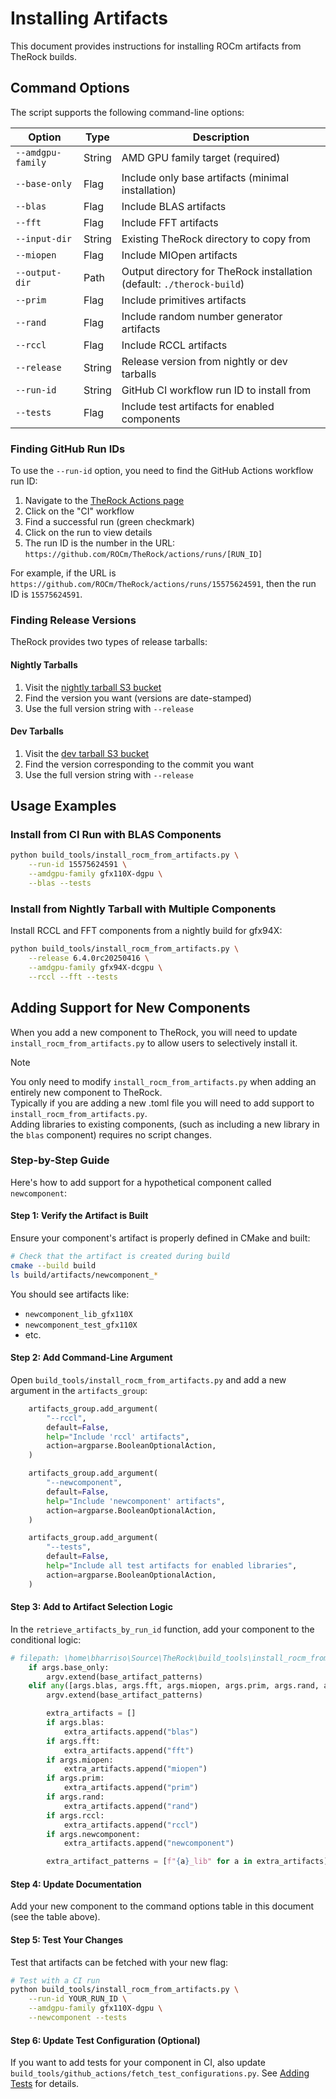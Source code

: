 # Installing Artifacts

This document provides instructions for installing ROCm artifacts from TheRock builds.

## Command Options

The script supports the following command-line options:

| Option            | Type   | Description                                                            |
| ----------------- | ------ | ---------------------------------------------------------------------- |
| `--amdgpu-family` | String | AMD GPU family target (required)                                       |
| `--base-only`     | Flag   | Include only base artifacts (minimal installation)                     |
| `--blas`          | Flag   | Include BLAS artifacts                                                 |
| `--fft`           | Flag   | Include FFT artifacts                                                  |
| `--input-dir`     | String | Existing TheRock directory to copy from                                |
| `--miopen`        | Flag   | Include MIOpen artifacts                                               |
| `--output-dir`    | Path   | Output directory for TheRock installation (default: `./therock-build`) |
| `--prim`          | Flag   | Include primitives artifacts                                           |
| `--rand`          | Flag   | Include random number generator artifacts                              |
| `--rccl`          | Flag   | Include RCCL artifacts                                                 |
| `--release`       | String | Release version from nightly or dev tarballs                           |
| `--run-id`        | String | GitHub CI workflow run ID to install from                              |
| `--tests`         | Flag   | Include test artifacts for enabled components                          |

### Finding GitHub Run IDs

To use the `--run-id` option, you need to find the GitHub Actions workflow run ID:

1. Navigate to the [TheRock Actions page](https://github.com/ROCm/TheRock/actions)
1. Click on the "CI" workflow
1. Find a successful run (green checkmark)
1. Click on the run to view details
1. The run ID is the number in the URL: `https://github.com/ROCm/TheRock/actions/runs/[RUN_ID]`

For example, if the URL is `https://github.com/ROCm/TheRock/actions/runs/15575624591`, then the run ID is `15575624591`.

### Finding Release Versions

TheRock provides two types of release tarballs:

#### Nightly Tarballs

1. Visit the [nightly tarball S3 bucket](https://therock-nightly-tarball.s3.amazonaws.com/)
1. Find the version you want (versions are date-stamped)
1. Use the full version string with `--release`

#### Dev Tarballs

1. Visit the [dev tarball S3 bucket](https://therock-dev-tarball.s3.amazonaws.com/)
1. Find the version corresponding to the commit you want
1. Use the full version string with `--release`

## Usage Examples

### Install from CI Run with BLAS Components

```bash
python build_tools/install_rocm_from_artifacts.py \
    --run-id 15575624591 \
    --amdgpu-family gfx110X-dgpu \
    --blas --tests
```

### Install from Nightly Tarball with Multiple Components

Install RCCL and FFT components from a nightly build for gfx94X:

```bash
python build_tools/install_rocm_from_artifacts.py \
    --release 6.4.0rc20250416 \
    --amdgpu-family gfx94X-dcgpu \
    --rccl --fft --tests
```

## Adding Support for New Components

When you add a new component to TheRock, you will need to update `install_rocm_from_artifacts.py` to allow users to selectively install it.

> [!NOTE]
> You only need to modify `install_rocm_from_artifacts.py` when adding an entirely new component to TheRock.<br>
> Typically if you are adding a new .toml file you will need to add support to `install_rocm_from_artifacts.py`.<br>
> Adding libraries to existing components, (such as including a new library in the `blas` component) requires no script changes.

### Step-by-Step Guide

Here's how to add support for a hypothetical component called `newcomponent`:

#### Step 1: Verify the Artifact is Built

Ensure your component's artifact is properly defined in CMake and built:

```bash
# Check that the artifact is created during build
cmake --build build
ls build/artifacts/newcomponent_*
```

You should see artifacts like:

- `newcomponent_lib_gfx110X`
- `newcomponent_test_gfx110X`
- etc.

#### Step 2: Add Command-Line Argument

Open `build_tools/install_rocm_from_artifacts.py` and add a new argument in the `artifacts_group`:

```python
    artifacts_group.add_argument(
        "--rccl",
        default=False,
        help="Include 'rccl' artifacts",
        action=argparse.BooleanOptionalAction,
    )

    artifacts_group.add_argument(
        "--newcomponent",
        default=False,
        help="Include 'newcomponent' artifacts",
        action=argparse.BooleanOptionalAction,
    )

    artifacts_group.add_argument(
        "--tests",
        default=False,
        help="Include all test artifacts for enabled libraries",
        action=argparse.BooleanOptionalAction,
    )
```

#### Step 3: Add to Artifact Selection Logic

In the `retrieve_artifacts_by_run_id` function, add your component to the conditional logic:

```python
# filepath: \home\bharriso\Source\TheRock\build_tools\install_rocm_from_artifacts.py
    if args.base_only:
        argv.extend(base_artifact_patterns)
    elif any([args.blas, args.fft, args.miopen, args.prim, args.rand, args.rccl, args.newcomponent]):
        argv.extend(base_artifact_patterns)

        extra_artifacts = []
        if args.blas:
            extra_artifacts.append("blas")
        if args.fft:
            extra_artifacts.append("fft")
        if args.miopen:
            extra_artifacts.append("miopen")
        if args.prim:
            extra_artifacts.append("prim")
        if args.rand:
            extra_artifacts.append("rand")
        if args.rccl:
            extra_artifacts.append("rccl")
        if args.newcomponent:
            extra_artifacts.append("newcomponent")

        extra_artifact_patterns = [f"{a}_lib" for a in extra_artifacts]
```

#### Step 4: Update Documentation

Add your new component to the command options table in this document (see the table above).

#### Step 5: Test Your Changes

Test that artifacts can be fetched with your new flag:

```bash
# Test with a CI run
python build_tools/install_rocm_from_artifacts.py \
    --run-id YOUR_RUN_ID \
    --amdgpu-family gfx110X-dgpu \
    --newcomponent --tests
```

#### Step 6: Update Test Configuration (Optional)

If you want to add tests for your component in CI, also update `build_tools/github_actions/fetch_test_configurations.py`. See [Adding Tests](./adding_tests.md) for details.
